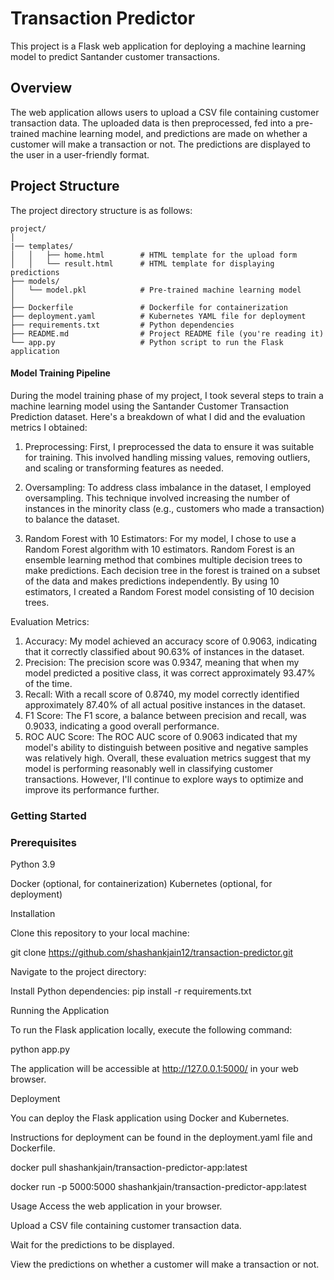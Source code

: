 # Transaction Predictor
This project is a Flask web application for deploying a machine learning model to predict Santander customer transactions.

## Overview
The web application allows users to upload a CSV file containing customer transaction data. The uploaded data is then preprocessed, fed into a pre-trained machine learning model, and predictions are made on whether a customer will make a transaction or not. The predictions are displayed to the user in a user-friendly format.

## Project Structure
The project directory structure is as follows:

```
project/
│
|── templates/
│   │   ├── home.html        # HTML template for the upload form
│   │   └── result.html      # HTML template for displaying predictions
├── models/
│   └── model.pkl            # Pre-trained machine learning model
│
├── Dockerfile               # Dockerfile for containerization
├── deployment.yaml          # Kubernetes YAML file for deployment
├── requirements.txt         # Python dependencies
├── README.md                # Project README file (you're reading it)
└── app.py                   # Python script to run the Flask application
```

#### Model Training Pipeline

During the model training phase of my project, I took several steps to train a machine learning model using the Santander Customer Transaction Prediction dataset. Here's a breakdown of what I did and the evaluation metrics I obtained:

1. Preprocessing: First, I preprocessed the data to ensure it was suitable for training. This involved handling missing values, removing outliers, and scaling or transforming features as needed.

2. Oversampling: To address class imbalance in the dataset, I employed oversampling. This technique involved increasing the number of instances in the minority class (e.g., customers who made a transaction) to balance the dataset.

3. Random Forest with 10 Estimators: For my model, I chose to use a Random Forest algorithm with 10 estimators. Random Forest is an ensemble learning method that combines multiple decision trees to make predictions. Each decision tree in the forest is trained on a subset of the data and makes predictions independently. By using 10 estimators, I created a Random Forest model consisting of 10 decision trees.

Evaluation Metrics:

1. Accuracy: My model achieved an accuracy score of 0.9063, indicating that it correctly classified about 90.63% of instances in the dataset.
2. Precision: The precision score was 0.9347, meaning that when my model predicted a positive class, it was correct approximately 93.47% of the time.
3. Recall: With a recall score of 0.8740, my model correctly identified approximately 87.40% of all actual positive instances in the dataset.
4. F1 Score: The F1 score, a balance between precision and recall, was 0.9033, indicating a good overall performance.
5. ROC AUC Score: The ROC AUC score of 0.9063 indicated that my model's ability to distinguish between positive and negative samples was relatively high.
Overall, these evaluation metrics suggest that my model is performing reasonably well in classifying customer transactions. However, I'll continue to explore ways to optimize and improve its performance further.


### Getting Started

### Prerequisites
Python 3.9

Docker (optional, for containerization)
Kubernetes (optional, for deployment)

Installation

Clone this repository to your local machine:

git clone https://github.com/shashankjain12/transaction-predictor.git

Navigate to the project directory:

Install Python dependencies:
pip install -r requirements.txt


Running the Application

To run the Flask application locally, execute the following command:

python app.py

The application will be accessible at http://127.0.0.1:5000/ in your web browser.

Deployment

You can deploy the Flask application using Docker and Kubernetes. 

Instructions for deployment can be found in the deployment.yaml file and Dockerfile.

docker pull shashankjain/transaction-predictor-app:latest

docker run -p 5000:5000 shashankjain/transaction-predictor-app:latest

Usage
Access the web application in your browser.

Upload a CSV file containing customer transaction data.

Wait for the predictions to be displayed.

View the predictions on whether a customer will make a transaction or not.